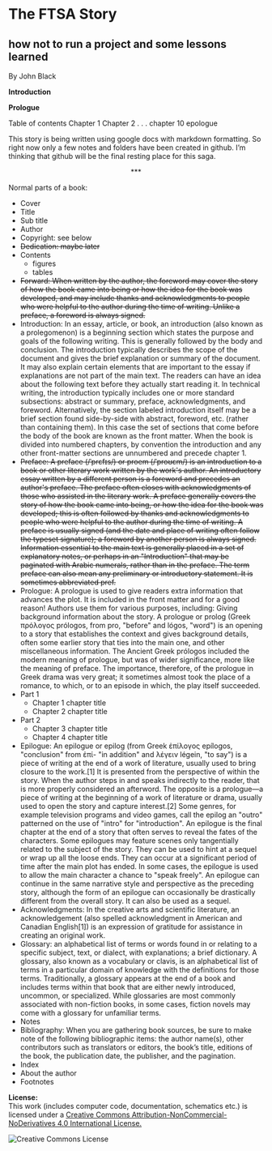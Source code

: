 The FTSA Story
====
how not to run a project and some lessons learned
----
By John Black  

**Introduction**  

**Prologue**  

Table of contents
Chapter 1
Chapter 2
.
.
.
chapter 10
epologue


This story is being written using google docs with markdown formatting.   So right now only a few notes and folders have been created in github.  I’m thinking that github will be the final resting place for this saga.

<p align="center">***</p>

Normal parts of a book:  
- Cover
- Title
- Sub title
- Author
- Copyright: see below
- ~~Dedication: maybe later~~
- Contents
  - figures
  - tables
- ~~Forward: When written by the author, the foreword may cover the story of how the book came into being or how the idea for the book was developed, and may include thanks and acknowledgments to people who were helpful to the author during the time of writing. Unlike a preface, a foreword is always signed.~~
- Introduction: In an essay, article, or book, an introduction (also known as a prolegomenon) is a beginning section which states the purpose and goals of the following writing. This is generally followed by the body and conclusion.  The introduction typically describes the scope of the document and gives the brief explanation or summary of the document. It may also explain certain elements that are important to the essay if explanations are not part of the main text. The readers can have an idea about the following text before they actually start reading it. ln technical writing, the introduction typically includes one or more standard subsections: abstract or summary, preface, acknowledgments, and foreword. Alternatively, the section labeled introduction itself may be a brief section found side-by-side with abstract, foreword, etc. (rather than containing them). In this case the set of sections that come before the body of the book are known as the front matter. When the book is divided into numbered chapters, by convention the introduction and any other front-matter sections are unnumbered and precede chapter 1.
- ~~Preface: A preface (/ˈprɛfɪs/) or proem (/ˈproʊɛm/) is an introduction to a book or other literary work written by the work's author. An introductory essay written by a different person is a foreword and precedes an author's preface. The preface often closes with acknowledgments of those who assisted in the literary work. A preface generally covers the story of how the book came into being, or how the idea for the book was developed; this is often followed by thanks and acknowledgments to people who were helpful to the author during the time of writing. A preface is usually signed (and the date and place of writing often follow the typeset signature); a foreword by another person is always signed. Information essential to the main text is generally placed in a set of explanatory notes, or perhaps in an "Introduction" that may be paginated with Arabic numerals, rather than in the preface. The term preface can also mean any preliminary or introductory statement. It is sometimes abbreviated pref.~~
- Prologue: A prologue is used to give readers extra information that advances the plot. It is included in the front matter and for a good reason! Authors use them for various purposes, including: Giving background information about the story.  A prologue or prolog (Greek πρόλογος prólogos, from pro, "before" and lógos, "word") is an opening to a story that establishes the context and gives background details, often some earlier story that ties into the main one, and other miscellaneous information. The Ancient Greek prólogos included the modern meaning of prologue, but was of wider significance, more like the meaning of preface. The importance, therefore, of the prologue in Greek drama was very great; it sometimes almost took the place of a romance, to which, or to an episode in which, the play itself succeeded.
- Part 1
  - Chapter 1 chapter title
  - Chapter 2 chapter title
- Part 2
  - Chapter 3 chapter title
  - Chapter 4 chapter title
- Epilogue: An epilogue or epilog (from Greek ἐπίλογος epílogos, "conclusion" from ἐπί- "in addition" and λέγειν légein, "to say") is a piece of writing at the end of a work of literature, usually used to bring closure to the work.[1] It is presented from the perspective of within the story. When the author steps in and speaks indirectly to the reader, that is more properly considered an afterword. The opposite is a prologue—a piece of writing at the beginning of a work of literature or drama, usually used to open the story and capture interest.[2] Some genres, for example television programs and video games, call the epilog an "outro" patterned on the use of "intro" for "introduction".  An epilogue is the final chapter at the end of a story that often serves to reveal the fates of the characters. Some epilogues may feature scenes only tangentially related to the subject of the story. They can be used to hint at a sequel or wrap up all the loose ends. They can occur at a significant period of time after the main plot has ended. In some cases, the epilogue is used to allow the main character a chance to "speak freely".  An epilogue can continue in the same narrative style and perspective as the preceding story, although the form of an epilogue can occasionally be drastically different from the overall story. It can also be used as a sequel.
- Acknowledgments: In the creative arts and scientific literature, an acknowledgement (also spelled acknowledgment in American and Canadian English[1]) is an expression of gratitude for assistance in creating an original work.
- Glossary: an alphabetical list of terms or words found in or relating to a specific subject, text, or dialect, with explanations; a brief dictionary.  A glossary, also known as a vocabulary or clavis, is an alphabetical list of terms in a particular domain of knowledge with the definitions for those terms. Traditionally, a glossary appears at the end of a book and includes terms within that book that are either newly introduced, uncommon, or specialized. While glossaries are most commonly associated with non-fiction books, in some cases, fiction novels may come with a glossary for unfamiliar terms.
- Notes
- Bibliography: When you are gathering book sources, be sure to make note of the following bibliographic items: the author name(s), other contributors such as translators or editors, the book’s title, editions of the book, the publication date, the publisher, and the pagination.
- Index
- About the author
- Footnotes

**License:**  
This work (includes computer code, documentation, schematics etc.) is licensed under a [Creative Commons Attribution-NonCommercial-NoDerivatives 4.0 International License.](http://creativecommons.org/licenses/by-nc-nd/4.0/)

<img alt="Creative Commons License" style="border-width:0" src="https://i.creativecommons.org/l/by-nc-nd/4.0/88x31.png" />


